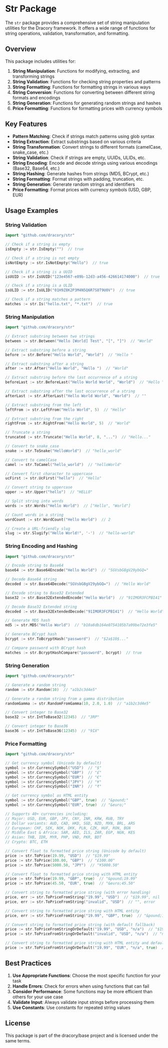 # Str Package

The `str` package provides a comprehensive set of string manipulation utilities for the Dracory framework.
It offers a wide range of functions for string operations, validation, transformation, and formatting.

## Overview

This package includes utilities for:

1. **String Manipulation**: Functions for modifying, extracting, and transforming strings
2. **String Validation**: Functions for checking string properties and patterns
3. **String Formatting**: Functions for formatting strings in various ways
4. **String Conversion**: Functions for converting between different string formats and encodings
5. **String Generation**: Functions for generating random strings and hashes
6. **Price Formatting**: Functions for formatting prices with currency symbols

## Key Features

- **Pattern Matching**: Check if strings match patterns using glob syntax
- **String Extraction**: Extract substrings based on various criteria
- **String Transformation**: Convert strings to different formats (camelCase, snake_case, etc.)
- **String Validation**: Check if strings are empty, UUIDs, ULIDs, etc.
- **String Encoding**: Encode and decode strings using various encodings (Base32, Base64, etc.)
- **String Hashing**: Generate hashes from strings (MD5, BCrypt, etc.)
- **String Formatting**: Format strings with padding, truncation, etc.
- **String Generation**: Generate random strings and identifiers
- **Price Formatting**: Format prices with currency symbols (USD, GBP, EUR)

## Usage Examples

### String Validation

```go
import "github.com/dracory/str"

// Check if a string is empty
isEmpty := str.IsEmpty("")  // true

// Check if a string is not empty
isNotEmpty := str.IsNotEmpty("Hello")  // true

// Check if a string is a UUID
isUUID := str.IsUUID("123e4567-e89b-12d3-a456-426614174000")  // true

// Check if a string is a ULID
isULID := str.IsULID("01H9Z8K2P3M4N5Q6R7S8T9U0V")  // true

// Check if a string matches a pattern
matches := str.Is("hello.txt", "*.txt")  // true
```

### String Manipulation

```go
import "github.com/dracory/str"

// Extract substring between two strings
between := str.Between("Hello [World] Test", "[", "]")  // "World"

// Extract substring before a string
before := str.Before("Hello World", "World")  // "Hello "

// Extract substring after a string
after := str.After("Hello World", "Hello ")  // "World"

// Extract substring before the last occurrence of a string
beforeLast := str.BeforeLast("Hello World World", "World")  // "Hello "

// Extract substring after the last occurrence of a string
afterLast := str.AfterLast("Hello World World", "World")  // ""

// Extract substring from the left
leftFrom := str.LeftFrom("Hello World", 5)  // "Hello"

// Extract substring from the right
rightFrom := str.RightFrom("Hello World", 5)  // "World"

// Truncate a string
truncated := str.Truncate("Hello World", 8, "...")  // "Hello..."

// Convert to snake_case
snake := str.ToSnake("HelloWorld")  // "hello_world"

// Convert to camelCase
camel := str.ToCamel("hello_world")  // "helloWorld"

// Convert first character to uppercase
ucFirst := str.UcFirst("hello")  // "Hello"

// Convert string to uppercase
upper := str.Upper("hello")  // "HELLO"

// Split string into words
words := str.Words("Hello World")  // ["Hello", "World"]

// Count words in a string
wordCount := str.WordCount("Hello World")  // 2

// Create a URL-friendly slug
slug := str.Slugify("Hello World!", '-')  // "hello-world"
```

### String Encoding and Hashing

```go
import "github.com/dracory/str"

// Encode string to Base64
base64 := str.Base64Encode("Hello World")  // "SGVsbG8gV29ybGQ="

// Decode Base64 string
decoded := str.Base64Decode("SGVsbG8gV29ybGQ=")  // "Hello World"

// Encode string to Base32 Extended
base32 := str.Base32ExtendedEncode("Hello World")  // "91IMOR3FCPBI41"

// Decode Base32 Extended string
decoded := str.Base32ExtendedDecode("91IMOR3FCPBI41")  // "Hello World"

// Generate MD5 hash
md5 := str.MD5("Hello World")  // "b10a8db164e0754105b7a99be72e3fe5"

// Generate BCrypt hash
bcrypt := str.ToBcryptHash("password")  // "$2a$10$..."

// Compare password with BCrypt hash
matches := str.BcryptHashCompare("password", bcrypt)  // true
```

### String Generation

```go
import "github.com/dracory/str"

// Generate a random string
random := str.Random(10)  // "a1b2c3d4e5"

// Generate a random string from a gamma distribution
randomGamma := str.RandomFromGamma(10, 2.0, 1.0)  // "a1b2c3d4e5"

// Convert integer to Base32
base32 := str.IntToBase32(12345)  // "3RP"

// Convert integer to Base36
base36 := str.IntToBase36(12345)  // "9IX"
```

### Price Formatting

```go
import "github.com/dracory/str"

// Get currency symbol (Unicode by default)
symbol := str.CurrencySymbol("USD")  // "$"
symbol := str.CurrencySymbol("GBP")  // "£"
symbol := str.CurrencySymbol("EUR")  // "€"
symbol := str.CurrencySymbol("JPY")  // "¥"
symbol := str.CurrencySymbol("INR")  // "₹"

// Get currency symbol as HTML entity
symbol := str.CurrencySymbol("GBP", true)  // "&pound;"
symbol := str.CurrencySymbol("EUR", true)  // "&euro;"

// Supports 40+ currencies including:
// Major: USD, EUR, GBP, JPY, CNY, INR, KRW, RUB, TRY
// Dollar variants: AUD, CAD, HKD, SGD, NZD, MXN, BRL, ARS
// European: CHF, SEK, NOK, DKK, PLN, CZK, HUF, RON, BGN
// Middle East & Africa: SAR, AED, ILS, ZAR, EGP, NGN, KES
// Asian: THB, IDR, MYR, PHP, VND, PKR, BDT
// Crypto: BTC, ETH

// Convert float to formatted price string (Unicode by default)
price := str.ToPrice(19.99, "USD")  // "$19.99"
price := str.ToPrice(100.00, "GBP")  // "£100.00"
price := str.ToPrice(5000.50, "JPY")  // "¥5000.50"

// Convert float to formatted price string with HTML entity
price := str.ToPrice(19.99, "GBP", true)  // "&pound;19.99"
price := str.ToPrice(45.50, "EUR", true)  // "&euro;45.50"

// Convert string to formatted price string (with error handling)
price, err := str.ToPriceFromString("19.99", "USD")  // "$19.99", nil
price, err := str.ToPriceFromString("invalid", "USD")  // "", error

// Convert string to formatted price string with HTML entity
price, err := str.ToPriceFromString("19.99", "GBP", true)  // "&pound;19.99", nil

// Convert string to formatted price string (with default fallback)
price := str.ToPriceFromStringOrDefault("19.99", "USD", "n/a")  // "$19.99"
price := str.ToPriceFromStringOrDefault("invalid", "USD", "n/a")  // "n/a"

// Convert string to formatted price string with HTML entity and default fallback
price := str.ToPriceFromStringOrDefault("19.99", "EUR", "n/a", true)  // "&euro;19.99"
```

## Best Practices

1. **Use Appropriate Functions**: Choose the most specific function for your task
2. **Handle Errors**: Check for errors when using functions that can fail
3. **Consider Performance**: Some functions may be more efficient than others for your use case
4. **Validate Input**: Always validate input strings before processing them
5. **Use Constants**: Use constants for repeated string values

## License

This package is part of the dracory/base project and is licensed under the same terms. 